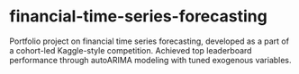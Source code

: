 # financial-time-series-forecasting
Portfolio project on financial time series forecasting, developed as a part of a cohort-led Kaggle-style competition. Achieved top leaderboard performance through autoARIMA modeling with tuned exogenous variables.
